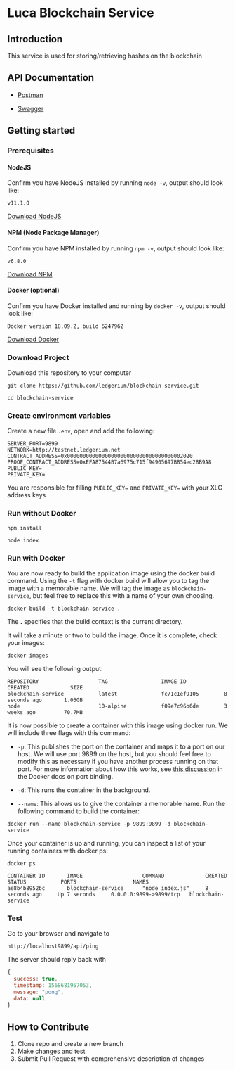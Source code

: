 # Luca Blockchain Service

## Introduction

This service is used for storing/retrieving hashes on the blockchain

## API Documentation

* [Postman](https://documenter.getpostman.com/view/5312272/SVfUsmZ3?version=latest)

* [Swagger](https://app.swaggerhub.com/apis-docs/SkyTradeInc/LucaBlockchain/1.0.0-oas3)

## Getting started


### Prerequisites

#### NodeJS
Confirm you have NodeJS installed by running `node -v`, output should look like:

```
v11.1.0
```

[Download NodeJS](https://nodejs.org/en/)

#### NPM (Node Package Manager)
Confirm you have NPM installed by running `npm -v`, output should look like:

```
v6.8.0
```

[Download NPM](https://www.npmjs.com/get-npm)

#### Docker (optional)
Confirm you have Docker installed and running by `docker -v`, output should look like:

```
Docker version 18.09.2, build 6247962
```

[Download Docker](https://www.docker.com/get-started)

### Download Project

Download this repository to your computer

```
git clone https://github.com/ledgerium/blockchain-service.git
```

```
cd blockchain-service
```

### Create environment variables


Create a new file `.env`, open and add the following:

```
SERVER_PORT=9899
NETWORK=http://testnet.ledgerium.net
CONTRACT_ADDRESS=0x0000000000000000000000000000000000002020
PROOF_CONTRACT_ADDRESS=0xEFA87544B7a6975c715f94905697B854ed28B9A8
PUBLIC_KEY=
PRIVATE_KEY=
```

You are responsible for filling `PUBLIC_KEY=` and `PRIVATE_KEY=` with your XLG address keys

### Run without Docker

```
npm install
```

```
node index
```


### Run with Docker

You are now ready to build the application image using the docker build command. Using the `-t` flag with docker build will allow you to tag the image with a memorable name. We will tag the image as `blockchain-service`, but feel free to replace this with a name of your own choosing.

```
docker build -t blockchain-service .
```


The **.** specifies that the build context is the current directory.

It will take a minute or two to build the image. Once it is complete, check your images:


```
docker images
```


You will see the following output:


```
REPOSITORY                   TAG                 IMAGE ID            CREATED             SIZE
blockchain-service           latest              fc71c1ef9105        8 seconds ago       1.03GB
node                         10-alpine           f09e7c96b6de        3 weeks ago         70.7MB
```

It is now possible to create a container with this image using docker run. We will include three flags with this command:

* `-p`: This publishes the port on the container and maps it to a port on our host. We will use port 9899 on the host, but you should feel free to modify this as necessary if you have another process running on that port. For more information about how this works, see [this discussion](https://docs.docker.com/v17.09/engine/userguide/networking/default_network/binding/) in the Docker docs on port binding.

* `-d`: This runs the container in the background.

* `--name`: This allows us to give the container a memorable name.
Run the following command to build the container:

```
docker run --name blockchain-service -p 9899:9899 -d blockchain-service
```


Once your container is up and running, you can inspect a list of your running containers with docker ps:

```
docker ps
```


```
CONTAINER ID       IMAGE                   COMMAND             CREATED           STATUS           PORTS                  NAMES
ae8b4b8952bc       blockchain-service      "node index.js"     8 seconds ago     Up 7 seconds     0.0.0.0:9899->9899/tcp   blockchain-service
```

### Test

Go to your browser and navigate to

```
http://localhost9899/api/ping
```


The server should reply back with

```javascript
{
  success: true,
  timestamp: 1568681957053,
  message: "pong",
  data: null
}
```

## How to Contribute

1. Clone repo and create a new branch
2. Make changes and test
3. Submit Pull Request with comprehensive description of changes
